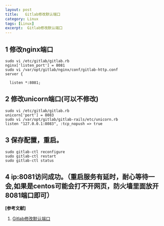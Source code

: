 ```yaml
---
layout: post
title:   Gitlab修改默认端口
category: Linux
tags: [Linux]
excerpt:  Gitlab修改默认端口
---
```


## 1 修改nginx端口 ##

	sudo vi /etc/gitlab/gitlab.rb
	nginx['listen_port'] = 8081
	sudo vi /var/opt/gitlab/nginx/conf/gitlab-http.conf
	server {
	 
	  listen *:8081;

## 2 修改unicorn端口(可以不修改) ##

	sudo vi /etc/gitlab/gitlab.rb
	unicorn['port'] = 8083
	sudo vi /var/opt/gitlab/gitlab-rails/etc/unicorn.rb
	listen "127.0.0.1:8083", :tcp_nopush => true

## 3 保存配置，重启。 ##

	sudo gitlab-ctl reconfigure
	sudo gitlab-ctl restart
	sudo gitlab-ctl status

## 4 ip:8081访问成功。（重启服务有延时，耐心等待一会,如果是centos可能会打不开网页，防火墙里面放开8081端口即可） ##

**[参考文献]**

1. [Gitlab修改默认端口](https://blog.csdn.net/y279039047/article/details/79938438 "Gitlab修改默认端口")



